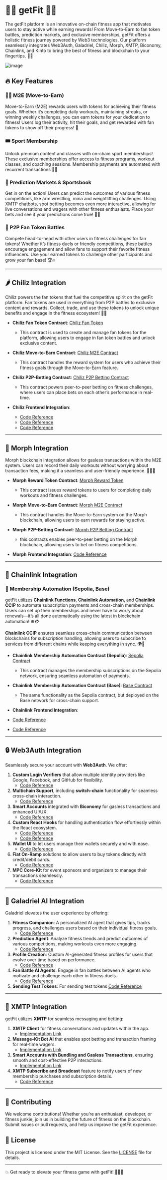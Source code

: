 # 🏋️‍♂️ getFit 🏃‍♀️

The getFit platform is an innovative on-chain fitness app that motivates users to stay active while earning rewards! From Move-to-Earn to fan token battles, prediction markets, and exclusive memberships, getFit offers a holistic fitness journey powered by Web3 technologies. Our platform seamlessly integrates Web3Auth, Galadriel, Chiliz, Morph, XMTP, Biconomy, Chainlink, and Kinto to bring the best of fitness and blockchain to your fingertips. 💪✨

![image](https://github.com/user-attachments/assets/d50f5b13-bb87-4857-8aa1-b69a687114e1)



## 🔥 Key Features

### 🏃‍♂️ M2E (Move-to-Earn)
Move-to-Earn (M2E) rewards users with tokens for achieving their fitness goals. Whether it’s completing daily workouts, maintaining streaks, or winning weekly challenges, you can earn tokens for your dedication to fitness! Users log their activity, hit their goals, and get rewarded with fan tokens to show off their progress! 🎉

### 🎟️ Sport Membership
Unlock premium content and classes with on-chain sport memberships! These exclusive memberships offer access to fitness programs, workout classes, and coaching sessions. Membership payments are automated with recurrent transactions 💸💼

### 🎯 Prediction Markets & Sportsbook
Get in on the action! Users can predict the outcomes of various fitness competitions, like arm wrestling, mma and weightlifting challenges. Using XMTP chatbots, spot betting becomes even more interactive, allowing for live conversations and wagers with other fitness enthusiasts. Place your bets and see if your predictions come true! 🤖💬

### 🤝 P2P Fan Token Battles
Compete head-to-head with other users in fitness challenges for fan tokens! Whether it’s fitness duels or friendly competitions, these battles encourage engagement and allow fans to support their favorite fitness influencers. Use your earned tokens to challenge other participants and grow your fan base! 🏆🔥

---

## 🌶 Chiliz Integration
Chiliz powers the fan tokens that fuel the competitive spirit on the getFit platform. Fan tokens are used in everything from P2P battles to exclusive content and rewards. Collect, trade, and use these tokens to unlock unique benefits and engage in the fitness ecosystem! 🎫💪

- **Chiliz Fan Token Contract**: [Chiliz Fan Token](https://testnet.chiliscan.com/token/0x56EF69e24c3bCa5135C18574b403273F1eB2Bd74)
    - This contract is used to create and manage fan tokens for the platform, allowing users to engage in fan token battles and unlock exclusive content.
    
- **Chiliz Move-to-Earn Contract**: [Chiliz M2E Contract](https://testnet.chiliscan.com/address/0x8b6cE7068F22276F00d05eb73F2D4dDD21DEDbEf)
    - This contract handles the reward system for users who achieve their fitness goals through the Move-to-Earn feature.

- **Chiliz P2P-Betting Contract**: [Chiliz P2P Betting Contract](https://testnet.chiliscan.com/address/0x9d24c52916A14afc31D86B5Aa046b252383ee444/contract/88882/code)
    - This contract powers peer-to-peer betting on fitness challenges, where users can place bets on each other’s performance in real-time.

- **Chiliz Frontend Integration**: 
    - [Code Reference](https://github.com/getFit-EthOnline/GetFit-frontend/blob/40cd02553a049c8f7504b6284325d20a567436fa/src/contracts/chiliz/index.tsx#L13)
    - [Code Reference](https://github.com/getFit-EthOnline/GetFit-frontend/blob/40cd02553a049c8f7504b6284325d20a567436fa/src/contracts/chiliz/index.tsx#L50)
    - [Code Reference](https://github.com/getFit-EthOnline/GetFit-frontend/blob/99458f312490dd75bb6acef74213a5bae99bd0d6/src/contracts/chiliz/index.tsx#L113)
---

## 🔰 Morph Integration
Morph blockchain integration allows for gasless transactions within the M2E system. Users can record their daily workouts without worrying about transaction fees, making it a seamless and user-friendly experience. 🏃‍♀️🔗

- **Morph Reward Token Contract**: [Morph Reward Token](https://explorer-holesky.morphl2.io/address/0x94c17DD37ED3Ca85764b35BfD4d1CCc543b1bE3E)
    - This contract issues reward tokens to users for completing daily workouts and fitness challenges.

- **Morph Move-to-Earn Contract**: [Morph M2E Contract](https://explorer-holesky.morphl2.io/address/0xf7409b94F7285d27Ab1A456638A1110A4E55bFEC)
    - This contract handles the Move-to-Earn system on the Morph blockchain, allowing users to earn rewards for staying active.

- **Morph P2P-Betting Contract**: [Morph P2P Betting Contract](https://explorer-holesky.morphl2.io/address/0xfD80F72afAeFB921DB1CccE92e02Bd485ca48764)
    - this contracts enables peer-to-peer betting on the Morph blockchain, allowing users to bet on fitness competitions.

- **Morph Frontend Integration**: [Code Reference](https://github.com/getFit-EthOnline/GetFit-frontend/blob/40cd02553a049c8f7504b6284325d20a567436fa/src/contracts/morph/index.tsx#L9)

---

## 🔗 Chainlink Integration

### 🤖 Membership Automation (Sepolia, Base)
getFit utilizes **Chainlink Functions**, **Chainlink Automation**, and **Chainlink CCIP** to automate subscription payments and cross-chain memberships. Users can set up their memberships and never have to worry about renewals—it’s all done automatically using the latest in blockchain automation! ⚙️💳

**Chainlink CCIP** ensures seamless cross-chain communication between blockchains for subscription handling, allowing users to subscribe to services from different chains while keeping everything in sync. 🌍🔄

- **Chainlink Membership Automation Contract (Sepolia)**: [Sepolia Contract](https://sepolia.etherscan.io/address/0x36A0C6ad26868FFA23D512AD8E0ee9E090122161)
    - This contract manages the membership subscriptions on the Sepolia network, ensuring seamless automation of payments.

- **Chainlink Membership Automation Contract (Base)**: [Base Contract](https://sepolia.basescan.org/address/0x7899070557CF9758b8be4E0BE9dfF5a200D5ef6d)
    - The same functionality as the Sepolia contract, but deployed on the Base network for cross-chain support.

- **Chainlink Frontend Integration**:
- [Code Reference](https://github.com/getFit-EthOnline/GetFit-frontend/blob/40cd02553a049c8f7504b6284325d20a567436fa/src/contracts/chainlink/index.tsx#L11)
- [Code Reference](https://github.com/getFit-EthOnline/GetFit-frontend/blob/99458f312490dd75bb6acef74213a5bae99bd0d6/src/components/ui/membership/subscribeModal.tsx#L104)

---

## 🔒 Web3Auth Integration
Seamlessly secure your account with **Web3Auth**. We offer:


1. **Custom Login Verifiers** that allow multiple identity providers like Google, Facebook, and GitHub for flexibility.
    - [Code Reference](https://github.com/getFit-EthOnline/GetFit-frontend/blob/40cd02553a049c8f7504b6284325d20a567436fa/src/hooks/useWeb3Auth.tsx#L38)
2. **Multichain Support**, including **switch-chain** functionality for seamless cross-chain interaction.
    - [Code Reference](https://github.com/getFit-EthOnline/GetFit-frontend/blob/40cd02553a049c8f7504b6284325d20a567436fa/src/components/ui/Combobox.tsx#L101)
3. **Smart Accounts** integrated with **Biconomy** for gasless transactions and enhanced UI/UX.
    - [Code Reference](https://github.com/getFit-EthOnline/GetFit-frontend/blob/5454af55288b8fb14adefa168a443dcc91747778/src/web3auth/useWeb3AuthWrapper.tsx#L25)
4. **Custom React Hooks** for handling authentication flow effortlessly within the React ecosystem.
    - [Code Reference](https://github.com/getFit-EthOnline/GetFit-frontend/blob/99458f312490dd75bb6acef74213a5bae99bd0d6/src/components/ui/navBar.tsx#L62)
    - [Code Reference](https://github.com/getFit-EthOnline/GetFit-frontend/blob/d10b84dd3189e786a153b69061276106aa57a76d/src/app/page.tsx#L20)
5. **Wallet UI** to let users manage their wallets securely and with ease.
    - [Code Reference](https://github.com/getFit-EthOnline/GetFit-frontend/blob/d10b84dd3189e786a153b69061276106aa57a76d/src/app/hooks/web3AuthProviderProps.ts#L85)
6. **Fiat On-Ramp** solutions to allow users to buy tokens directly with credit/debit cards.
    - [Code Reference](https://github.com/getFit-EthOnline/GetFit-frontend/blob/d10b84dd3189e786a153b69061276106aa57a76d/src/app/hooks/web3AuthProviderProps.ts#L85)
8. **MPC Core-Kit** for event sponsors and organizers to manage their transactions seamlessly.
    - [Code Reference](https://github.com/getFit-EthOnline/GetFit-frontend/blob/d10b84dd3189e786a153b69061276106aa57a76d/src/app/hooks/useWeb3AuthCore.tsx#L59)

---

## 🤖 Galadriel AI Integration
Galadriel elevates the user experience by offering:

1. **Fitness Companion**: A personalized AI agent that gives tips, tracks progress, and challenges users based on their individual fitness goals.
    - [Code Reference](https://github.com/getFit-EthOnline/GetFit-frontend/blob/40cd02553a049c8f7504b6284325d20a567436fa/src/contracts/galadriel/index.tsx#L14)
2. **Prediction Agent**: Analyze fitness trends and predict outcomes of various competitions, making workouts even more engaging.
    - [Code Reference](https://github.com/getFit-EthOnline/GetFit-frontend/blob/40cd02553a049c8f7504b6284325d20a567436fa/src/contracts/galadriel/index.tsx#L68)
3. **Profile Creation**: Custom AI-generated fitness profiles for users that evolve over time based on performance.
    - [Code Reference](https://github.com/getFit-EthOnline/GetFit-frontend/blob/40cd02553a049c8f7504b6284325d20a567436fa/src/app/(routes)/profile/page.tsx#L68)
4. **Fan Battle AI Agents**: Engage in fan battles between AI agents who motivate and challenge each other in fitness duels.
    - [Code Reference](https://github.com/getFit-EthOnline/GetFit-frontend/blob/99458f312490dd75bb6acef74213a5bae99bd0d6/src/contracts/chiliz/index.tsx#L50)
5. **Sending Test Tokens**: For sending test tokens [Code Reference](https://github.com/getFit-EthOnline/GetFit-frontend/blob/4a092f5d770b6e34064ffe88cf4ec4f305d8d615/src/contracts/galadriel/index.tsx#L138)

---

## 💬 XMTP Integration
getFit utilizes **XMTP** for seamless messaging and betting:

1. **XMTP Client** for fitness conversations and updates within the app.
    - [Implementation Link](#)
2. **Message-Kit Bot AI** that enables spot betting and transaction framing for real-time wagers.
    - [Implementation Link](#)
3. **Smart Accounts with Bundling and Gasless Transactions**, ensuring smooth and cost-effective P2P interactions.
    - [Implementation Link](#)
4. **XMTP Subscribe and Broadcast** feature to notify users of new membership purchases and subscription details.
    - [Code Reference](https://github.com/getFit-EthOnline/GetFit-frontend/blob/40cd02553a049c8f7504b6284325d20a567436fa/src/hooks/useSubscribe.tsx#L10)

---

## 🤝 Contributing
We welcome contributions! Whether you’re an enthusiast, developer, or fitness junkie, join us in building the future of fitness on the blockchain. Submit issues or pull requests, and help us improve the getFit experience.

## 📜 License
This project is licensed under the MIT License. See the [LICENSE](LICENSE) file for details.

---

💥 Get ready to elevate your fitness game with getFit! 🏋️‍♀️🔥
